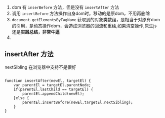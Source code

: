 1. dom 有 `inserBefore` 方法，但是没有 `insertAfter` 方法
2. 调用 `insertBefore` 方法操作自身dom时，移动的是原dom，不用再删除
3. `document.getElementsByTagName` 获取到的对象类数组，是相当于对原有dom的引用，是动态操作dom，会造成浏览器的回流和重绘,如果清空操作,原生js还是**实践总结，非常牛逼**
4. 


## insertAfter 方法

nextSibling 在浏览器中支持不是很好

```

function insertAfter(newEl, targetEl) { 
	var parentEl = targetEl.parentNode; 
	if(parentEl.lastChild == targetEl) { 
		parentEl.appendChild(newEl); 
	}else { 
		parentEl.insertBefore(newEl,targetEl.nextSibling); 
	} 
} 

```
